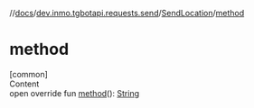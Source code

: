 //[docs](../../../index.md)/[dev.inmo.tgbotapi.requests.send](../index.md)/[SendLocation](index.md)/[method](method.md)



# method  
[common]  
Content  
open override fun [method](method.md)(): [String](https://kotlinlang.org/api/latest/jvm/stdlib/kotlin/-string/index.html)  



